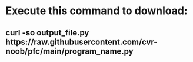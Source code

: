 <h1>Execute this command to download:</h1>
<h2>curl -so output_file.py https://raw.githubusercontent.com/cvr-noob/pfc/main/program_name.py</h2>
